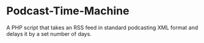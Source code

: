 # Podcast-Time-Machine
A PHP script that takes an RSS feed in standard podcasting XML format and delays it by a set number of days.
